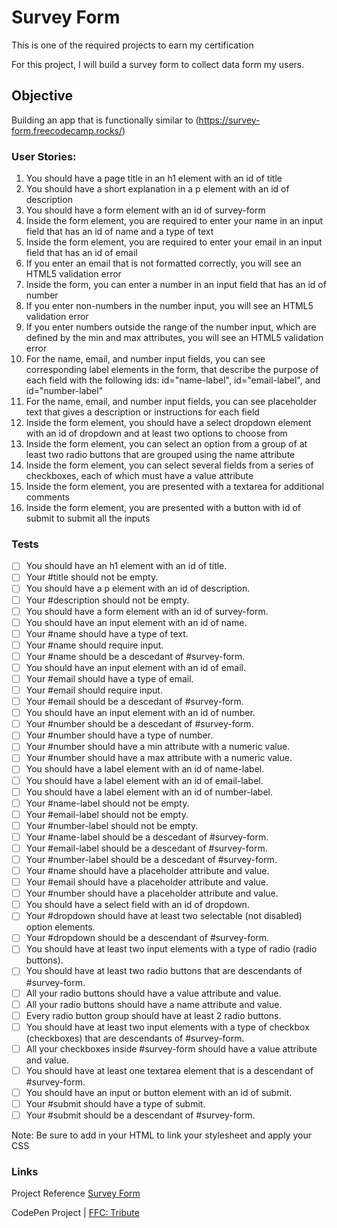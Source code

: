 # Survey Form

This is one of the required projects to earn my certification

For this project, I will build a survey form to collect data form my users.

## Objective 
Building an app that is functionally similar to (https://survey-form.freecodecamp.rocks/)


### User Stories:
1. You should have a page title in an h1 element with an id of title
2. You should have a short explanation in a p element with an id of description
3. You should have a form element with an id of survey-form
4. Inside the form element, you are required to enter your name in an input field that has an id of name and a type of text
5. Inside the form element, you are required to enter your email in an input field that has an id of email
6. If you enter an email that is not formatted correctly, you will see an HTML5 validation error
7. Inside the form, you can enter a number in an input field that has an id of number
8. If you enter non-numbers in the number input, you will see an HTML5 validation error
9. If you enter numbers outside the range of the number input, which are defined by the min and max attributes, you will see an HTML5 validation error
10. For the name, email, and number input fields, you can see corresponding label elements in the form, that describe the purpose of each field with the following ids: id="name-label", id="email-label", and id="number-label"
11. For the name, email, and number input fields, you can see placeholder text that gives a description or instructions for each field
12. Inside the form element, you should have a select dropdown element with an id of dropdown and at least two options to choose from
13. Inside the form element, you can select an option from a group of at least two radio buttons that are grouped using the name attribute
14. Inside the form element, you can select several fields from a series of checkboxes, each of which must have a value attribute
15. Inside the form element, you are presented with a textarea for additional comments
16. Inside the form element, you are presented with a button with id of submit to submit all the inputs

### Tests 
- [ ] You should have an h1 element with an id of title.
- [ ] Your #title should not be empty.
- [ ] You should have a p element with an id of description.
- [ ] Your #description should not be empty.
- [ ] You should have a form element with an id of survey-form.
- [ ] You should have an input element with an id of name.
- [ ] Your #name should have a type of text.
- [ ] Your #name should require input.
- [ ] Your #name should be a descedant of #survey-form.
- [ ] You should have an input element with an id of email.
- [ ] Your #email should have a type of email.
- [ ] Your #email should require input.
- [ ] Your #email should be a descedant of #survey-form.
- [ ] You should have an input element with an id of number.
- [ ] Your #number should be a descedant of #survey-form.
- [ ] Your #number should have a type of number.
- [ ] Your #number should have a min attribute with a numeric value.
- [ ] Your #number should have a max attribute with a numeric value.
- [ ] You should have a label element with an id of name-label.
- [ ] You should have a label element with an id of email-label.
- [ ] You should have a label element with an id of number-label.
- [ ] Your #name-label should not be empty.
- [ ] Your #email-label should not be empty.
- [ ] Your #number-label should not be empty.
- [ ] Your #name-label should be a descedant of #survey-form. 
- [ ] Your #email-label should be a descedant of #survey-form.
- [ ] Your #number-label should be a descedant of #survey-form.
- [ ] Your #name should have a placeholder attribute and value.
- [ ] Your #email should have a placeholder attribute and value.
- [ ] Your #number should have a placeholder attribute and value.
- [ ] You should have a select field with an id of dropdown.
- [ ] Your #dropdown should have at least two selectable (not disabled) option elements.
- [ ] Your #dropdown should be a descendant of #survey-form.
- [ ] You should have at least two input elements with a type of radio (radio buttons).
- [ ] You should have at least two radio buttons that are descendants of #survey-form.
- [ ] All your radio buttons should have a value attribute and value.
- [ ] All your radio buttons should have a name attribute and value.
- [ ] Every radio button group should have at least 2 radio buttons.
- [ ] You should have at least two input elements with a type of checkbox (checkboxes) that are descendants of #survey-form.
- [ ] All your checkboxes inside #survey-form should have a value attribute and value.
- [ ] You should have at least one textarea element that is a descendant of #survey-form.
- [ ] You should have an input or button element with an id of submit.
- [ ] Your #submit should have a type of submit.
- [ ] Your #submit should be a descendant of #survey-form.
 
Note: Be sure to add <link rel="stylesheet" href="styles.css"> in your HTML to link your stylesheet and apply your CSS


### Links  
Project Reference [Survey Form](https://learn.freecodecamp.org/responsive-web-design/responsive-web-design-projects/build-a-survey-form)

CodePen Project | [FFC: Tribute](https://codepen.io/freeCodeCamp/full/VPaoNP)


